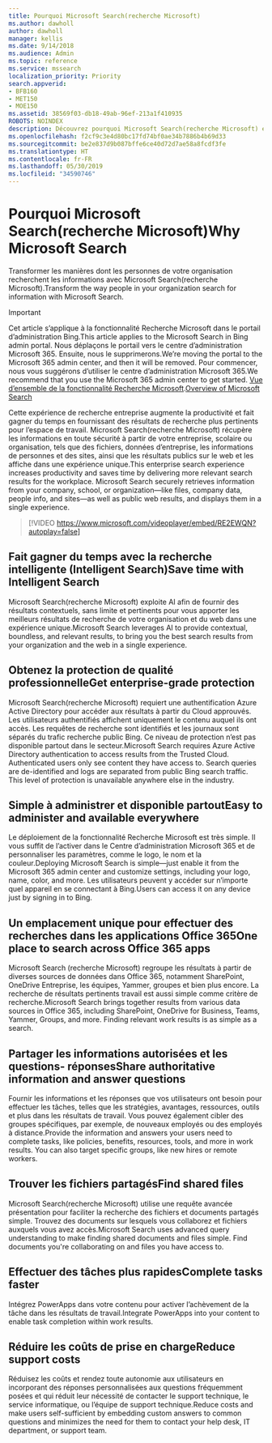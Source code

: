 ```yaml
---
title: Pourquoi Microsoft Search(recherche Microsoft)
ms.author: dawholl
author: dawholl
manager: kellis
ms.date: 9/14/2018
ms.audience: Admin
ms.topic: reference
ms.service: mssearch
localization_priority: Priority
search.appverid:
- BFB160
- MET150
- MOE150
ms.assetid: 38569f03-db18-49ab-96ef-213a1f410935
ROBOTS: NOINDEX
description: Découvrez pourquoi Microsoft Search(recherche Microsoft) est une recherche d’entreprise intelligente pour les lieux de travail modernes.
ms.openlocfilehash: f2cf9c3e4d80bc17fd74bf0ae34b7886b4b69d33
ms.sourcegitcommit: be2e837d9b087bffe6ce40d72d7ae58a8fcdf3fe
ms.translationtype: HT
ms.contentlocale: fr-FR
ms.lasthandoff: 05/30/2019
ms.locfileid: "34590746"
---
```

# <a name="why-microsoft-search"></a><span data-ttu-id="f5abc-103">Pourquoi Microsoft Search(recherche Microsoft)</span><span class="sxs-lookup"><span data-stu-id="f5abc-103">Why Microsoft Search</span></span>

<span data-ttu-id="f5abc-104">Transformer les manières dont les personnes de votre organisation recherchent les informations avec Microsoft Search(recherche Microsoft).</span><span class="sxs-lookup"><span data-stu-id="f5abc-104">Transform the way people in your organization search for information with Microsoft Search.</span></span> 

> [!IMPORTANT]
> <span data-ttu-id="f5abc-105">Cet article s’applique à la fonctionnalité Recherche Microsoft dans le portail d’administration Bing.</span><span class="sxs-lookup"><span data-stu-id="f5abc-105">This article applies to the Microsoft Search in Bing admin portal.</span></span> <span data-ttu-id="f5abc-106">Nous déplaçons le portail vers le centre d’administration Microsoft 365. Ensuite, nous le supprimerons.</span><span class="sxs-lookup"><span data-stu-id="f5abc-106">We’re moving the portal to the Microsoft 365 admin center, and then it will be removed.</span></span> <span data-ttu-id="f5abc-107">Pour commencer, nous vous suggérons d’utiliser le centre d’administration Microsoft 365.</span><span class="sxs-lookup"><span data-stu-id="f5abc-107">We recommend that you use the Microsoft 365 admin center to get started.</span></span> <span data-ttu-id="f5abc-108">[Vue d’ensemble de la fonctionnalité Recherche Microsoft](overview-microsoft-search.md).</span><span class="sxs-lookup"><span data-stu-id="f5abc-108">[Overview of Microsoft Search](overview-microsoft-search.md)</span></span>
  
<span data-ttu-id="f5abc-p102">Cette expérience de recherche entreprise augmente la productivité et fait gagner du temps en fournissant des résultats de recherche plus pertinents pour l’espace de travail. Microsoft Search(recherche Microsoft) récupère les informations en toute sécurité à partir de votre entreprise, scolaire ou organisation, tels que des fichiers, données d’entreprise, les informations de personnes et des sites, ainsi que les résultats publics sur le web et les affiche dans une expérience unique.</span><span class="sxs-lookup"><span data-stu-id="f5abc-p102">This enterprise search experience increases productivity and saves time by delivering more relevant search results for the workplace. Microsoft Search securely retrieves information from your company, school, or organization—like files, company data, people info, and sites—as well as public web results, and displays them in a single experience.</span></span>

> [!VIDEO https://www.microsoft.com/videoplayer/embed/RE2EWQN?autoplay=false]
  
## <a name="save-time-with-intelligent-search"></a><span data-ttu-id="f5abc-111">Fait gagner du temps avec la recherche intelligente (Intelligent Search)</span><span class="sxs-lookup"><span data-stu-id="f5abc-111">Save time with Intelligent Search</span></span>

<span data-ttu-id="f5abc-112">Microsoft Search(recherche Microsoft) exploite AI afin de fournir des résultats contextuels, sans limite et pertinents pour vous apporter les meilleurs résultats de recherche de votre organisation et du web dans une expérience unique.</span><span class="sxs-lookup"><span data-stu-id="f5abc-112">Microsoft Search leverages AI to provide contextual, boundless, and relevant results, to bring you the best search results from your organization and the web in a single experience.</span></span>
  
## <a name="get-enterprise-grade-protection"></a><span data-ttu-id="f5abc-113">Obtenez la protection de qualité professionnelle</span><span class="sxs-lookup"><span data-stu-id="f5abc-113">Get enterprise-grade protection</span></span>

<span data-ttu-id="f5abc-p103">Microsoft Search(recherche Microsoft) requiert une authentification Azure Active Directory pour accéder aux résultats à partir du Cloud approuvés. Les utilisateurs authentifiés affichent uniquement le contenu auquel ils ont accès. Les requêtes de recherche sont identifiés et les journaux sont séparés du trafic recherche public Bing. Ce niveau de protection n’est pas disponible partout dans le secteur.</span><span class="sxs-lookup"><span data-stu-id="f5abc-p103">Microsoft Search requires Azure Active Directory authentication to access results from the Trusted Cloud. Authenticated users only see content they have access to. Search queries are de-identified and logs are separated from public Bing search traffic. This level of protection is unavailable anywhere else in the industry.</span></span>
  
## <a name="easy-to-administer-and-available-everywhere"></a><span data-ttu-id="f5abc-118">Simple à administrer et disponible partout</span><span class="sxs-lookup"><span data-stu-id="f5abc-118">Easy to administer and available everywhere</span></span>

<span data-ttu-id="f5abc-119">Le déploiement de la fonctionnalité Recherche Microsoft est très simple. Il vous suffit de l’activer dans le Centre d’administration Microsoft 365 et de personnaliser les paramètres, comme le logo, le nom et la couleur.</span><span class="sxs-lookup"><span data-stu-id="f5abc-119">Deploying Microsoft Search is simple—just enable it from the Microsoft 365 admin center and customize settings, including your logo, name, color, and more.</span></span> <span data-ttu-id="f5abc-120">Les utilisateurs peuvent y accéder sur n’importe quel appareil en se connectant à Bing.</span><span class="sxs-lookup"><span data-stu-id="f5abc-120">Users can access it on any device just by signing in to Bing.</span></span>
  
## <a name="one-place-to-search-across-office-365-apps"></a><span data-ttu-id="f5abc-121">Un emplacement unique pour effectuer des recherches dans les applications Office 365</span><span class="sxs-lookup"><span data-stu-id="f5abc-121">One place to search across Office 365 apps</span></span>

<span data-ttu-id="f5abc-p105">Microsoft Search (recherche Microsoft) regroupe les résultats à partir de diverses sources de données dans Office 365, notamment SharePoint, OneDrive Entreprise, les équipes, Yammer, groupes et bien plus encore. La recherche de résultats pertinents travail est aussi simple comme critère de recherche.</span><span class="sxs-lookup"><span data-stu-id="f5abc-p105">Microsoft Search brings together results from various data sources in Office 365, including SharePoint, OneDrive for Business, Teams, Yammer, Groups, and more. Finding relevant work results is as simple as a search.</span></span>
  
## <a name="share-authoritative-information-and-answer-questions"></a><span data-ttu-id="f5abc-124">Partager les informations autorisées et les questions- réponses</span><span class="sxs-lookup"><span data-stu-id="f5abc-124">Share authoritative information and answer questions</span></span>

<span data-ttu-id="f5abc-p106">Fournir les informations et les réponses que vos utilisateurs ont besoin pour effectuer les tâches, telles que les stratégies, avantages, ressources, outils et plus dans les résultats de travail. Vous pouvez également cibler des groupes spécifiques, par exemple, de nouveaux employés ou des employés à distance.</span><span class="sxs-lookup"><span data-stu-id="f5abc-p106">Provide the information and answers your users need to complete tasks, like policies, benefits, resources, tools, and more in work results. You can also target specific groups, like new hires or remote workers.</span></span>
  
## <a name="find-shared-files"></a><span data-ttu-id="f5abc-127">Trouver les fichiers partagés</span><span class="sxs-lookup"><span data-stu-id="f5abc-127">Find shared files</span></span>

<span data-ttu-id="f5abc-p107">Microsoft Search(recherche Microsoft) utilise une requête avancée présentation pour faciliter la recherche des fichiers et documents partagés simple. Trouvez des documents sur lesquels vous collaborez et fichiers auxquels vous avez accès.</span><span class="sxs-lookup"><span data-stu-id="f5abc-p107">Microsoft Search uses advanced query understanding to make finding shared documents and files simple. Find documents you're collaborating on and files you have access to.</span></span> 
  
## <a name="complete-tasks-faster"></a><span data-ttu-id="f5abc-130">Effectuer des tâches plus rapides</span><span class="sxs-lookup"><span data-stu-id="f5abc-130">Complete tasks faster</span></span>

<span data-ttu-id="f5abc-131">Intégrez PowerApps dans votre contenu pour activer l’achèvement de la tâche dans les résultats de travail.</span><span class="sxs-lookup"><span data-stu-id="f5abc-131">Integrate PowerApps into your content to enable task completion within work results.</span></span>
  
## <a name="reduce-support-costs"></a><span data-ttu-id="f5abc-132">Réduire les coûts de prise en charge</span><span class="sxs-lookup"><span data-stu-id="f5abc-132">Reduce support costs</span></span>

<span data-ttu-id="f5abc-133">Réduisez les coûts et rendez toute autonomie aux utilisateurs en incorporant des réponses personnalisées aux questions fréquemment posées et qui réduit leur nécessité de contacter le support technique, le service informatique, ou l’équipe de support technique.</span><span class="sxs-lookup"><span data-stu-id="f5abc-133">Reduce costs and make users self-sufficient by embedding custom answers to common questions and minimizes the need for them to contact your help desk, IT department, or support team.</span></span>
  

